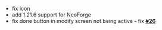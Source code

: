 - fix icon
- add 1.21.6 support for NeoForge
- fix done button in modify screen not being active - fix [**#26**](https://github.com/btwonion/autodrop/issues/26)